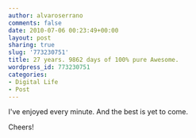 ```yaml
---
author: alvaroserrano
comments: false
date: 2010-07-06 00:23:49+00:00
layout: post
sharing: true
slug: '773230751'
title: 27 years. 9862 days of 100% pure Awesome.
wordpress_id: 773230751
categories:
- Digital Life
- Post
---
```


I've enjoyed every minute. And the best is yet to come.





Cheers!
